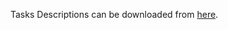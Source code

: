 Tasks Descriptions can be downloaded from [here](https://judge.softuni.org/Contests/Compete/DownloadResource/21465).